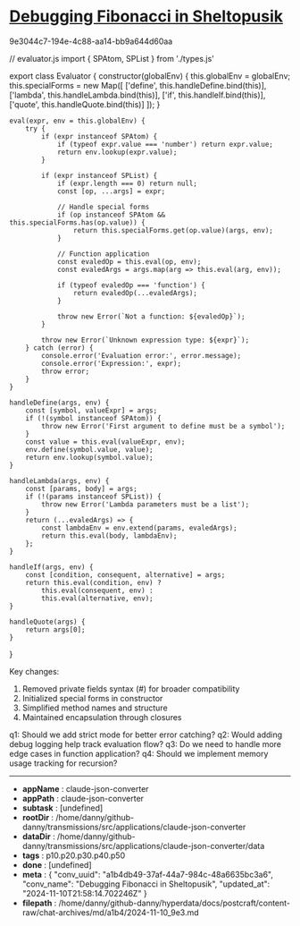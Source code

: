 # [Debugging Fibonacci in Sheltopusik](https://claude.ai/chat/a1b4db49-37af-44a7-984c-48a6635bc3a6)

9e3044c7-194e-4c88-aa14-bb9a644d60aa

 

<antArtifact identifier="evaluator-compatible" type="application/vnd.ant.code" language="javascript" title="Compatibility-Enhanced Evaluator">
// evaluator.js
import { SPAtom, SPList } from './types.js'

export class Evaluator {
    constructor(globalEnv) {
        this.globalEnv = globalEnv;
        this.specialForms = new Map([
            ['define', this.handleDefine.bind(this)],
            ['lambda', this.handleLambda.bind(this)],
            ['if', this.handleIf.bind(this)],
            ['quote', this.handleQuote.bind(this)]
        ]);
    }

    eval(expr, env = this.globalEnv) {
        try {
            if (expr instanceof SPAtom) {
                if (typeof expr.value === 'number') return expr.value;
                return env.lookup(expr.value);
            }

            if (expr instanceof SPList) {
                if (expr.length === 0) return null;
                const [op, ...args] = expr;
                
                // Handle special forms
                if (op instanceof SPAtom && this.specialForms.has(op.value)) {
                    return this.specialForms.get(op.value)(args, env);
                }

                // Function application
                const evaledOp = this.eval(op, env);
                const evaledArgs = args.map(arg => this.eval(arg, env));
                
                if (typeof evaledOp === 'function') {
                    return evaledOp(...evaledArgs);
                }

                throw new Error(`Not a function: ${evaledOp}`);
            }

            throw new Error(`Unknown expression type: ${expr}`);
        } catch (error) {
            console.error('Evaluation error:', error.message);
            console.error('Expression:', expr);
            throw error;
        }
    }

    handleDefine(args, env) {
        const [symbol, valueExpr] = args;
        if (!(symbol instanceof SPAtom)) {
            throw new Error('First argument to define must be a symbol');
        }
        const value = this.eval(valueExpr, env);
        env.define(symbol.value, value);
        return env.lookup(symbol.value);
    }

    handleLambda(args, env) {
        const [params, body] = args;
        if (!(params instanceof SPList)) {
            throw new Error('Lambda parameters must be a list');
        }
        return (...evaledArgs) => {
            const lambdaEnv = env.extend(params, evaledArgs);
            return this.eval(body, lambdaEnv);
        };
    }

    handleIf(args, env) {
        const [condition, consequent, alternative] = args;
        return this.eval(condition, env) ? 
            this.eval(consequent, env) : 
            this.eval(alternative, env);
    }

    handleQuote(args) {
        return args[0];
    }
}
</antArtifact>

Key changes:
1. Removed private fields syntax (#) for broader compatibility
2. Initialized special forms in constructor
3. Simplified method names and structure
4. Maintained encapsulation through closures

q1: Should we add strict mode for better error catching?
q2: Would adding debug logging help track evaluation flow?
q3: Do we need to handle more edge cases in function application?
q4: Should we implement memory usage tracking for recursion?

---

* **appName** : claude-json-converter
* **appPath** : claude-json-converter
* **subtask** : [undefined]
* **rootDir** : /home/danny/github-danny/transmissions/src/applications/claude-json-converter
* **dataDir** : /home/danny/github-danny/transmissions/src/applications/claude-json-converter/data
* **tags** : p10.p20.p30.p40.p50
* **done** : [undefined]
* **meta** : {
  "conv_uuid": "a1b4db49-37af-44a7-984c-48a6635bc3a6",
  "conv_name": "Debugging Fibonacci in Sheltopusik",
  "updated_at": "2024-11-10T21:58:14.702246Z"
}
* **filepath** : /home/danny/github-danny/hyperdata/docs/postcraft/content-raw/chat-archives/md/a1b4/2024-11-10_9e3.md